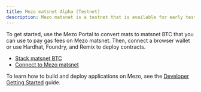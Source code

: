 ```yaml
---
title: Mezo matsnet Alpha (Testnet)
description: Mezo matsnet is a testnet that is available for early testing and development.
---
```


To get started, use the Mezo Portal to convert mats to matsnet BTC that you can use to pay gas fees on Mezo matsnet. Then, connect a browser wallet or use Hardhat, Foundry, and Remix to deploy contracts.

* [Stack matsnet BTC](./mezo-matsnet-alpha-testnet/stack-matsnet-btc)
* [Connect to Mezo matsnet](./mezo-matsnet-alpha-testnet/connect-to-mezo-matsnet)

To learn how to build and deploy applications on Mezo, see the [Developer Getting Started](/docs/developers/getting-started) guide.
